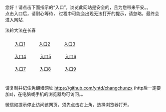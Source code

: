 您好！请点击下面指示的“入口”，浏览此网站是安全的，且为您带来平安。。 <br/>
点击入口后，请耐心等待， 过程中可能会出现无法打开的提示，请忽略，最终会进入网站. </br>

法轮大法在长春<br/>
<div style="padding:10px"><a style="margin:20px" target="_blank" href="https://d3b6oqxndnj5qx.cloudfront.net/2Qpsp?qurlyysj" id="ccLink1" rel="nofollow">入口1</a> <a target="_blank" style="margin:20px" href="https://d1s0u9f61zeeq0.cloudfront.net/2Qpsp?ixajn" id="ccLink2" rel="nofollow">入口2</a> <a style="margin:20px" target="_blank" href="https://df2l9b08dmvub.cloudfront.net/2Qpsp?vcppkksh" id="ccLink3" rel="nofollow">入口3</a></div>

<div style="padding:10px" ><a style="margin:20px" target="_blank" href="https://d3b6oqxndnj5qx.cloudfront.net/2Qpsp?qurlyysj" id="ccLink4" rel="nofollow">入口4</a> <a style="margin:20px" href="https://d1s0u9f61zeeq0.cloudfront.net/2Qpsp?ixajn" target="_blank" id="ccLink5" rel="nofollow">入口5</a> <a style="margin:20px" href="https://df2l9b08dmvub.cloudfront.net/2Qpsp?vcppkksh" target="_blank" id="ccLink6" rel="nofollow">入口6</a></div>

<div style="padding:10px"><a style="margin:20px" target="_blank" href="https://d3b6oqxndnj5qx.cloudfront.net/2Qpsp?qurlyysj" id="ccLink7" rel="nofollow">入口7</a> <a style="margin:20px" href="https://d1s0u9f61zeeq0.cloudfront.net/2Qpsp?ixajn" target="_blank" id="ccLink8" rel="nofollow">入口8</a> <a style="margin:20px" target="_blank" href="https://df2l9b08dmvub.cloudfront.net/2Qpsp?vcppkksh" id="ccLink9" rel="nofollow">入口9</a></div>

<br/>



请复制并记住免翻墙网址 https://github.com/yntd/changchunzx (http后一定要加s)，在电脑或手机的浏览器均可访问。。<br/>

微信如提示停止访问该网页，须先点击右上角，选择浏览器打开。
